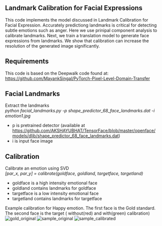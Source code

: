 Landmark Calibration for Facial Expressions
---
This code implements the model discussed in Landmark Calibration for Facial Expression. Accurately predictiong landmarks is critical for detecting subtle emotions such as anger. Here we use prinipal component analysis to calibrate landmarks. Next, we train a translation model to generate face expressions from landmarks. We show that calibration can increase the resolution of the generated image significantly. 

Requirements
---
This code is based on the Deepwalk code found at:
https://github.com/MayankSingal/PyTorch-Pixel-Level-Domain-Transfer

Facial Landmarks
---
Extract the landmarks<br>
*python facial_landmarks.py -p shape_predictor_68_face_landmarks.dat -i emotion1.jpg*
- p is pretrained detector (available at https://github.com/AKSHAYUBHAT/TensorFace/blob/master/openface/models/dlib/shape_predictor_68_face_landmarks.dat)
- i is input face image

Calibration
---
Calibrate an emotion using SVD<br>
*[par_x, par_y] = calibrate(goldface, goldland, targetface, targetland)*
- goldface is a high intensity emotional face
- goldland contains landmarks for goldface
- targetface is a low intensity emotional face
- targetland contains landmarks for targetface

Example calibration for Happy emotion. The first face is the Gold standard. The second face is the target ( without(red) and with(green) calibration)<br>
![gold_original](https://user-images.githubusercontent.com/65399216/98349844-39003500-2066-11eb-9504-8c947c433e5b.jpg)
![sample_original](https://user-images.githubusercontent.com/65399216/98349855-3c93bc00-2066-11eb-95a1-d2cdd9c0ce7b.jpg)
![sample_calibrated](https://user-images.githubusercontent.com/65399216/98349863-3f8eac80-2066-11eb-96d6-beebc46bb690.jpg)



